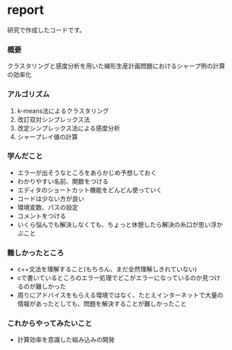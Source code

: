 # report

研究で作成したコードです。




### 概要
クラスタリングと感度分析を用いた線形生産計画問題におけるシャープ例の計算の効率化



### アルゴリズム
1. k-means法によるクラスタリング
1. 改訂双対シンプレックス法
1. 改定シンプレックス法による感度分析
1. シャープレイ値の計算



### 学んだこと
- エラーが出そうなところをあらかじめ予想しておく
- わかりやすい名前、関数をつける
- エディタのショートカット機能をどんどん使っていく
- コードは少ない方が良い
- 環境変数、パスの設定
- コメントをつける
- いくら悩んでも解決しなくても、ちょっと休憩したら解決の糸口が思い浮かぶこと


### 難しかったところ
- c++文法を理解すること(もちろん、まだ全然理解しきれていない)
- cで書いているところのエラー処理でどこがエラーになっているのか見つけるのが難しかった
- 周りにアドバイスをもらえる環境ではなく、たとえインターネットで大量の情報があったとしても、問題を解決することが難しかったこと

### これからやってみたいこと
- 計算効率を意識した組み込みの開発


